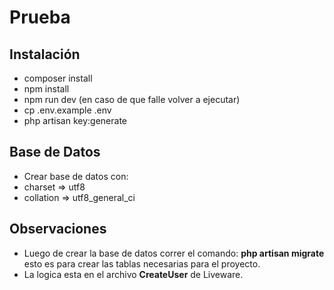 # Prueba

## Instalación

- composer install
- npm install
- npm run dev (en caso de que falle volver a ejecutar)
- cp .env.example .env
- php artisan key:generate

## Base de Datos

- Crear base de datos con:
- charset => utf8
- collation => utf8_general_ci

## Observaciones

- Luego de crear la base de datos correr el comando: **php artisan migrate** esto es para crear las tablas necesarias para el proyecto.
- La logica esta en el archivo **CreateUser** de Liveware.

